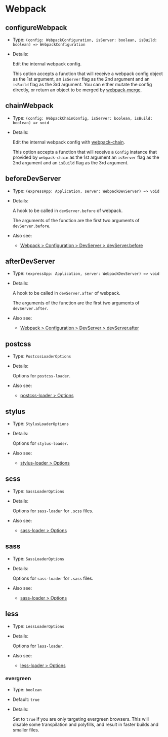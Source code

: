 # Webpack

## configureWebpack

- Type: `(config: WebpackConfiguration, isServer: boolean, isBuild: boolean) => WebpackConfiguration`

- Details:

  Edit the internal webpack config.
  
  This option accepts a function that will receive a webpack config object as the 1st argument, an `isServer` flag as the 2nd argument and an `isBuild` flag as the 3rd argument. You can either mutate the config directly, or return an object to be merged by [webpack-merge](https://github.com/survivejs/webpack-merge).

## chainWebpack

- Type: `(config: WebpackChainConfig, isServer: boolean, isBuild: boolean) => void`

- Details:

  Edit the internal webpack config with [webpack-chain](https://github.com/mozilla-neutrino/webpack-chain).

  This option accepts a function that will receive a `Config` instance that provided by `webpack-chain` as the 1st argument an `isServer` flag as the 2nd argument and an `isBuild` flag as the 3rd argument.

## beforeDevServer

- Type: `(expressApp: Application, server: WebpackDevServer) => void`

- Details:

  A hook to be called in `devServer.before` of webpack.

  The arguments of the function are the first two arguments of `devServer.before`.

- Also see:
  - [Webpack > Configuration > DevServer > devServer.before](https://webpack.js.org/configuration/dev-server/#devserverbefore)

## afterDevServer

- Type: `(expressApp: Application, server: WebpackDevServer) => void`

- Details:

  A hook to be called in `devServer.after` of webpack.

  The arguments of the function are the first two arguments of `devServer.after`.

- Also see:
  - [Webpack > Configuration > DevServer > devServer.after](https://webpack.js.org/configuration/dev-server/#devserverafter)

## postcss

- Type: `PostcssLoaderOptions`

- Details:

  Options for `postcss-loader`.

- Also see:
  - [postcss-loader > Options](https://github.com/webpack-contrib/postcss-loader#options)

## stylus

- Type: `StylusLoaderOptions`

- Details:

  Options for `stylus-loader`.

- Also see:
  - [stylus-loader > Options](https://github.com/webpack-contrib/stylus-loader#options)

## scss

- Type: `SassLoaderOptions`

- Details:

  Options for `sass-loader` for `.scss` files.

- Also see:
  - [sass-loader > Options](https://github.com/webpack-contrib/sass-loader#options)

## sass

- Type: `SassLoaderOptions`

- Details:

  Options for `sass-loader` for `.sass` files.

- Also see:
  - [sass-loader > Options](https://github.com/webpack-contrib/sass-loader#options)

## less

- Type: `LessLoaderOptions`

- Details:

  Options for `less-loader`.

- Also see:
  - [less-loader > Options](https://github.com/webpack-contrib/less-loader#options)

### evergreen

- Type: `boolean`

- Default: `true`

- Details:

  Set to `true` if you are only targeting evergreen browsers. This will disable some transpilation and polyfills, and result in faster builds and smaller files.
